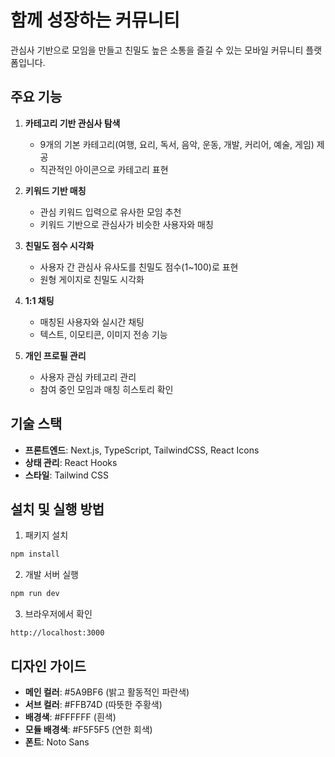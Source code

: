 # 함께 성장하는 커뮤니티

관심사 기반으로 모임을 만들고 친밀도 높은 소통을 즐길 수 있는 모바일 커뮤니티 플랫폼입니다.

## 주요 기능

1. **카테고리 기반 관심사 탐색**
   - 9개의 기본 카테고리(여행, 요리, 독서, 음악, 운동, 개발, 커리어, 예술, 게임) 제공
   - 직관적인 아이콘으로 카테고리 표현

2. **키워드 기반 매칭**
   - 관심 키워드 입력으로 유사한 모임 추천
   - 키워드 기반으로 관심사가 비슷한 사용자와 매칭

3. **친밀도 점수 시각화**
   - 사용자 간 관심사 유사도를 친밀도 점수(1~100)로 표현
   - 원형 게이지로 친밀도 시각화

4. **1:1 채팅**
   - 매칭된 사용자와 실시간 채팅
   - 텍스트, 이모티콘, 이미지 전송 기능

5. **개인 프로필 관리**
   - 사용자 관심 카테고리 관리
   - 참여 중인 모임과 매칭 히스토리 확인

## 기술 스택

- **프론트엔드**: Next.js, TypeScript, TailwindCSS, React Icons
- **상태 관리**: React Hooks
- **스타일**: Tailwind CSS

## 설치 및 실행 방법

1. 패키지 설치
```bash
npm install
```

2. 개발 서버 실행
```bash
npm run dev
```

3. 브라우저에서 확인
```
http://localhost:3000
```

## 디자인 가이드

- **메인 컬러**: #5A9BF6 (밝고 활동적인 파란색)
- **서브 컬러**: #FFB74D (따뜻한 주황색)
- **배경색**: #FFFFFF (흰색)
- **모듈 배경색**: #F5F5F5 (연한 회색)
- **폰트**: Noto Sans 
